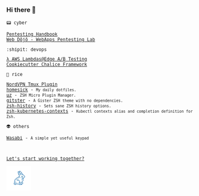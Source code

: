 ### Hi there 👋

<samp>
<small>

:pager: cyber

<a href="https://github.com/0xffsec/handbook">Pentesting Handbook</a>
<br>
<a href="https://github.com/0xffsec/webdojo">Web Dōjō - WebApps Pentesting Lab</a>

:shipit: devops

<a href="https://github.com/maxrodrigo/ab-testing-lambdas">λ AWS Lambdas@Edge A/B Testing</a>
<br>
<a href="https://github.com/maxrodrigo/cookiecutter-chalice">Cookiecutter Chalice Framework</a>

:rice_ball: rice

<a href="https://github.com/maxrodrigo/tmux-nordvpn">NordVPN Tmux Plugin</a>
<br>
<a href="https://github.com/maxrodrigo/homesick">homesick</a> - <small>My daily dotfiles.</small>
<br>
<a href="https://github.com/maxrodrigo/uz">µz</a> - <small>ZSH Micro Plugin Manager.</small>
<br>
<a href="https://github.com/maxrodrigo/gitster">gitster</a> - <small>A Gister ZSH theme with no dependencies.</small>
<br>
<a href="https://github.com/maxrodrigo/zsh-history">zsh-history</a> - <small>Sets sane ZSH history options.</small>
<br>
<a href="https://github.com/maxrodrigo/zsh-kubernetes-contexts">zsh-kubernetes-contexts</a> - <small>Kubectl contexts alias and completion definition for Zsh.</small>

:alien: others

<a href="https://github.com/maxrodrigo/wasabi">Wasabi</a> - <small>A simple yet useful keypad</small>

<br>

<a href="https://www.maxrodrigo.com">Let's start working together?</a>

<img src="assets/follow_the_white_rabbit.webp" alt="Follow The White Rabbit" width="65">
</small>
</samp>
